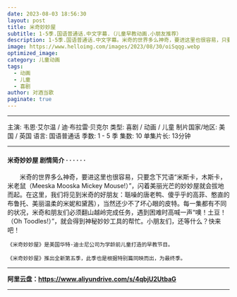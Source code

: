 ```yaml
---
date: 2023-08-03 18:56:30
layout: post
title: 米奇妙妙屋
subtitle: 1-5季.国语普通话.中文字幕.（儿童早教动画.小朋友推荐）
description: 1-5季.国语普通话.中文字幕。米奇的世界多么神奇，要进这里也很容易，只要念下咒语“米斯卡，木斯卡，米老鼠（Meeska Mooska Mickey Mouse!）”，闪着美丽光芒的妙妙屋就会拔地而起。在这里，我们将见到米奇的好朋友：聒噪的唐老鸭、傻乎乎的高菲、憨直的布鲁托、美丽温柔的米妮和黛茜），当然还少不了坏心眼的皮特...
image: https://www.helloimg.com/images/2023/08/30/oiSqqg.webp
optimized_image: 
category: 儿童动画
tags:
  - 动画
  - 儿童
  - 喜剧
author: 对酒当歌
paginate: true
---
```


---

主演: 韦恩·艾尔温 / 迪·布拉雷·贝克尔
类型: 喜剧 / 动画 / 儿童
制片国家/地区: 美国 / 英国
语言: 国语普通话
季数: 1 - 5 季
集数: 10
单集片长: 13分钟

---

#### 米奇妙妙屋 剧情简介 · · · · · ·

　　米奇的世界多么神奇，要进这里也很容易，只要念下咒语“米斯卡，木斯卡，米老鼠（Meeska Mooska Mickey Mouse!）”，闪着美丽光芒的妙妙屋就会拔地而起。在这里，我们将见到米奇的好朋友：聒噪的唐老鸭、傻乎乎的高菲、憨直的布鲁托、美丽温柔的米妮和黛茜），当然还少不了坏心眼的皮特。每一集都有不同的状况，米奇和朋友们必须翻山越岭完成任务，遇到困难时高喊一声“噢！土豆！（Oh Toodles!）”，就会得到神秘妙妙工具的帮忙。小朋友们，还等什么？快来吧！

    《米奇妙妙屋》是美国华特·迪士尼公司为学龄前儿童打造的早教节目。

    《米奇妙妙屋》推出全新第五季，此季也是根据特别篇同映而出，为最终季。

---

**阿里云盘：<https://www.aliyundrive.com/s/4qbjU2UtbaG>**

---
